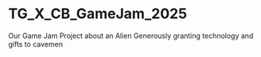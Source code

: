 # TG_X_CB_GameJam_2025
Our Game Jam Project about an Alien Generously granting technology and gifts to cavemen
